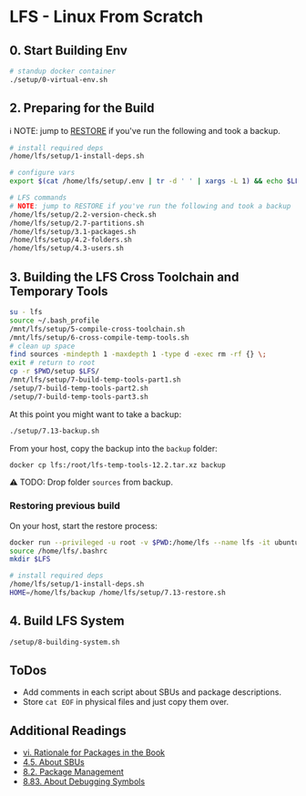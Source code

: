 # LFS - Linux From Scratch

## 0. Start Building Env

```bash
# standup docker container
./setup/0-virtual-env.sh
```

## 2. Preparing for the Build

ℹ️ NOTE: jump to [RESTORE](#restoring-previous-build) if you've run the following and took a backup.

```bash
# install required deps
/home/lfs/setup/1-install-deps.sh

# configure vars
export $(cat /home/lfs/setup/.env | tr -d ' ' | xargs -L 1) && echo $LFS

# LFS commands
# NOTE: jump to RESTORE if you've run the following and took a backup
/home/lfs/setup/2.2-version-check.sh
/home/lfs/setup/2.7-partitions.sh
/home/lfs/setup/3.1-packages.sh
/home/lfs/setup/4.2-folders.sh
/home/lfs/setup/4.3-users.sh
```

## 3. Building the LFS Cross Toolchain and Temporary Tools

```bash
su - lfs
source ~/.bash_profile
/mnt/lfs/setup/5-compile-cross-toolchain.sh
/mnt/lfs/setup/6-cross-compile-temp-tools.sh
# clean up space
find sources -mindepth 1 -maxdepth 1 -type d -exec rm -rf {} \;
exit # return to root
cp -r $PWD/setup $LFS/
/mnt/lfs/setup/7-build-temp-tools-part1.sh
/setup/7-build-temp-tools-part2.sh
/setup/7-build-temp-tools-part3.sh
```

At this point you might want to take a backup:

```bash
./setup/7.13-backup.sh
```

From your host, copy the backup into the `backup` folder:
```bash
docker cp lfs:/root/lfs-temp-tools-12.2.tar.xz backup
```

⚠️ TODO: Drop folder `sources` from backup.

### Restoring previous build

On your host, start the restore process:

```bash
docker run --privileged -u root -v $PWD:/home/lfs --name lfs -it ubuntu:latest bash
source /home/lfs/.bashrc
mkdir $LFS

# install required deps
/home/lfs/setup/1-install-deps.sh
HOME=/home/lfs/backup /home/lfs/setup/7.13-restore.sh
```

## 4. Build LFS System

```bash
/setup/8-building-system.sh
```

## ToDos

* Add comments in each script about SBUs and package descriptions.
* Store `cat EOF` in physical files and just copy them over.

## Additional Readings

* [vi. Rationale for Packages in the Book](https://www.linuxfromscratch.org/lfs/view/stable/prologue/package-choices.html)
* [4.5. About SBUs](https://linuxfromscratch.org/lfs/view/stable/chapter04/aboutsbus.html)
* [8.2. Package Management](https://linuxfromscratch.org/lfs/view/stable/chapter08/pkgmgt.html)
* [8.83. About Debugging Symbols](https://www.linuxfromscratch.org/lfs/view/stable/chapter08/aboutdebug.html)